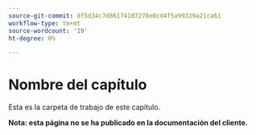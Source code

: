 ```yaml
---
source-git-commit: df5d34c7d86174107278e0cd4f5a99329a21ca61
workflow-type: tm+mt
source-wordcount: '19'
ht-degree: 0%

---
```

# Nombre del capítulo

Esta es la carpeta de trabajo de este capítulo.

**Nota: esta página no se ha publicado en la documentación del cliente.**
